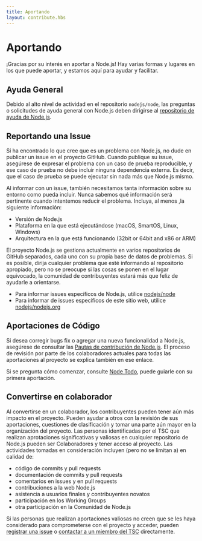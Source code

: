 ```yaml
---
title: Aportando
layout: contribute.hbs
---
```


# Aportando

¡Gracias por su interés en aportar a Node.js! Hay varias formas y lugares en los que puede aportar, y estamos aquí para ayudar y facilitar.

## Ayuda General

Debido al alto nivel de actividad en el repositorio `nodejs/node`, las preguntas o solicitudes de ayuda general con Node.js deben dirigirse al [repositorio de ayuda de Node.js](https://github.com/nodejs/help/issues).

## Reportando una Issue

Si ha encontrado lo que cree que es un problema con Node.js, no dude en publicar un issue en el proyecto GitHub. Cuando publique su issue, asegúrese de expresar el problema con un caso de prueba reproducible, y ese caso de prueba no debe incluir ninguna dependencia externa. Es decir, que el caso de prueba se puede ejecutar sin nada más que Node.js mismo.

Al informar con un issue, también necesitamos tanta información sobre su entorno como pueda incluir. Nunca sabemos qué información será pertinente cuando intentemos reducir el problema. Incluya, al menos ,la siguiente información:

* Versión de Node.js
* Plataforma en la que está ejecutándose (macOS, SmartOS, Linux, Windows)
* Arquitectura en la que está funcionando (32bit or 64bit and x86 or ARM)

El proyecto Node.js se gestiona actualmente en varios repositorios de GitHub separados, cada uno con su propia base de datos de problemas. Si es posible, dirija cualquier problema que esté informando al repositorio apropiado, pero no se preocupe si las cosas se ponen en el lugar equivocado, la comunidad de contribuyentes estará más que feliz de ayudarle a orientarse.

* Para informar issues específicos de Node.js, utilice [nodejs/node](https://github.com/nodejs/node)
* Para informar de issues específicos de este sitio web, utilice [nodejs/nodejs.org](https://github.com/nodejs/nodejs.org/issues)

## Aportaciones de Código

Si desea corregir bugs fix o agregar una nueva funcionalidad a Node.js, asegúrese de consultar las [Pautas de contribución de Node.js](https://github.com/nodejs/node/blob/main/CONTRIBUTING.md#pull-requests). El proceso de revisión por parte de los colaboradores actuales para todas las aportaciones al proyecto se explica también en ese enlace.

Si se pregunta cómo comenzar, consulte [Node Todo](https://www.nodetodo.org/), puede guiarle con su primera aportación.

## Convertirse en colaborador

Al convertirse en un colaborador, los contribuyentes pueden tener aún más impacto en el proyecto. Pueden ayudar a otros con la revisión de sus aportaciones, cuestiones de clasificación y tomar una parte aún mayor en la organización del proyecto. Las personas identificadas por el TSC que realizan aprotaciones significativas y valiosas en cualquier repositorio de Node.js pueden ser Colaboradores y tener acceso al proyecto. Las actividades tomadas en consideración incluyen (pero no se limitan a) en calidad de:

* código de commits y pull requests
* documentación de commits y pull requests
* comentarios en issues y en pull requests
* contribuciones a la web Node.js
* asistencia a usuarios finales y contribuyentes novatos
* participación en los Working Groups
* otra participación en la Comunidad de Node.js

Si las personas que realizan aportaciones valiosas no creen que se les haya considerado para comprometerse con el proyecto y acceder, pueden [registrar una issue](https://github.com/nodejs/TSC/issues) o [contactar a un miembro del TSC](https://github.com/nodejs/TSC#current-members) directamente.
